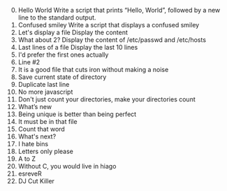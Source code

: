 0. Hello World
Write a script that prints “Hello, World”, followed by a new line to the standard output.
1. Confused smiley
Write a script that displays a confused smiley
2. Let's display a file
Display the content
3. What about 2?
Display the content of /etc/passwd and /etc/hosts
4. Last lines of a file
Display the last 10 lines
5. I'd prefer the first ones actually
6. Line #2
7. It is a good file that cuts iron without making a noise
8. Save current state of directory
9. Duplicate last line
10. No more javascript
11. Don't just count your directories, make your directories count
12. What’s new
13. Being unique is better than being perfect
14. It must be in that file
15. Count that word
16. What's next?
17. I hate bins
18. Letters only please
19. A to Z
20. Without C, you would live in hiago
21. esreveR
22. DJ Cut Killer
